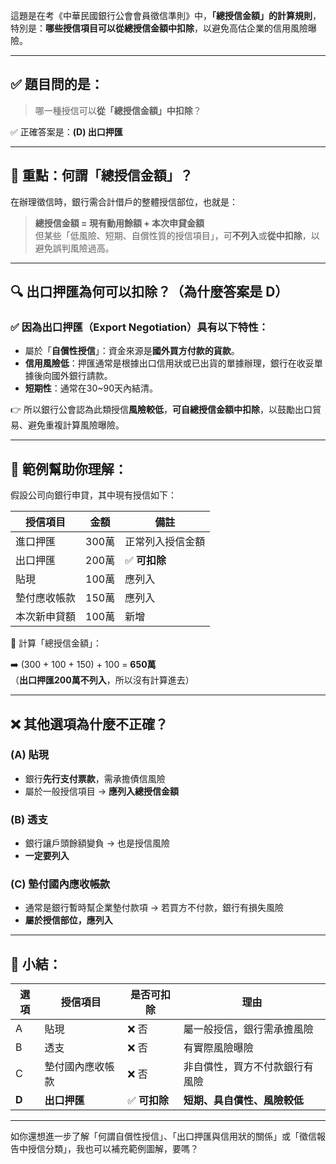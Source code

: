 這題是在考《中華民國銀行公會會員徵信準則》中，**「總授信金額」的計算規則**，特別是：**哪些授信項目可以從總授信金額中扣除**，以避免高估企業的信用風險曝險。

---

## ✅ 題目問的是：

> 哪一種授信可以**從「總授信金額」中扣除**？

✅ 正確答案是：**(D) 出口押匯**

---

## 📘 重點：何謂「總授信金額」？

在辦理徵信時，銀行需合計借戶的整體授信部位，也就是：
> **總授信金額 = 現有動用餘額 + 本次申貸金額**  
但某些「低風險、短期、自償性質的授信項目」，可**不列入**或**從中扣除**，以避免誤判風險過高。

---

## 🔍 出口押匯為何可以扣除？（為什麼答案是 D）

### ✅ 因為出口押匯（Export Negotiation）具有以下特性：

- 屬於「**自償性授信**」：資金來源是**國外買方付款的貨款**。
- **信用風險低**：押匯通常是根據出口信用狀或已出貨的單據辦理，銀行在收妥單據後向國外銀行請款。
- **短期性**：通常在30~90天內結清。

👉 所以銀行公會認為此類授信**風險較低**，**可自總授信金額中扣除**，以鼓勵出口貿易、避免重複計算風險曝險。

---

## 🧠 範例幫助你理解：

假設公司向銀行申貸，其中現有授信如下：

| 授信項目         | 金額     | 備註                           |
|------------------|----------|--------------------------------|
| 進口押匯         | 300萬    | 正常列入授信金額              |
| 出口押匯         | 200萬    | ✅ **可扣除**                  |
| 貼現             | 100萬    | 應列入                         |
| 墊付應收帳款     | 150萬    | 應列入                         |
| 本次新申貸額     | 100萬    | 新增                           |

📌 計算「總授信金額」：

➡️ (300 + 100 + 150) + 100 = **650萬**  
（**出口押匯200萬不列入**，所以沒有計算進去）

---

## ❌ 其他選項為什麼不正確？

### (A) 貼現  
- 銀行**先行支付票款**，需承擔債信風險  
- 屬於一般授信項目 → **應列入總授信金額**

### (B) 透支  
- 銀行讓戶頭餘額變負 → 也是授信風險  
- **一定要列入**

### (C) 墊付國內應收帳款  
- 通常是銀行暫時幫企業墊付款項 → 若買方不付款，銀行有損失風險  
- **屬於授信部位，應列入**

---

## 📌 小結：

| 選項 | 授信項目             | 是否可扣除 | 理由                             |
|------|----------------------|--------------|----------------------------------|
| A    | 貼現                 | ❌ 否         | 屬一般授信，銀行需承擔風險         |
| B    | 透支                 | ❌ 否         | 有實際風險曝險                     |
| C    | 墊付國內應收帳款     | ❌ 否         | 非自償性，買方不付款銀行有風險     |
| **D**| **出口押匯**         | ✅ **可扣除** | **短期、具自償性、風險較低**        |

---

如你還想進一步了解「何謂自償性授信」、「出口押匯與信用狀的關係」或「徵信報告中授信分類」，我也可以補充範例圖解，要嗎？